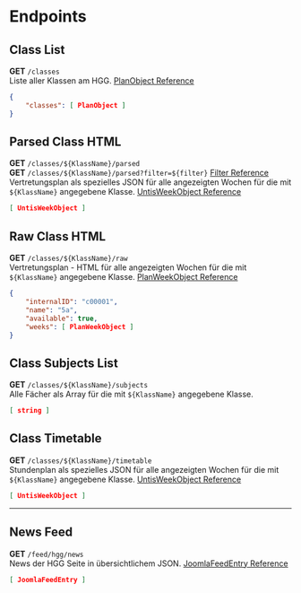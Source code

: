 # Endpoints

## Class List
**GET** ```/classes```  
Liste aller Klassen am HGG. [PlanObject Reference](https://projectaether.github.io/Dokumentation/TypeDefinitions#planobject)
```json
{
    "classes": [ PlanObject ]
}
```

## Parsed Class HTML
**GET** ```/classes/${KlassName}/parsed```  
**GET** ```/classes/${KlassName}/parsed?filter=${filter}``` [Filter Reference](https://projectaether.github.io/Dokumentation/Filter)   
Vertretungsplan als spezielles JSON für alle angezeigten Wochen für die mit ```${KlassName}``` angegebene Klasse. [UntisWeekObject Reference](#untisweekobject)
```json
[ UntisWeekObject ]
```

## Raw Class HTML
**GET** ```/classes/${KlassName}/raw```  
Vertretungsplan - HTML für alle angezeigten Wochen für die mit ```${KlassName}``` angegebene Klasse. [PlanWeekObject Reference](https://projectaether.github.io/Dokumentation/TypeDefinitions#planweekobject)
```json
{
    "internalID": "c00001",
    "name": "5a",
    "available": true,
    "weeks": [ PlanWeekObject ]
}
```

## Class Subjects List   
**GET** ```/classes/${KlassName}/subjects```  
Alle Fächer als Array für die mit ```${KlassName}``` angegebene Klasse.
```json
[ string ]
```

## Class Timetable  
**GET** ```/classes/${KlassName}/timetable```   
Stundenplan als spezielles JSON für alle angezeigten Wochen für die mit ```${KlassName}``` angegebene Klasse. [UntisWeekObject Reference](https://projectaether.github.io/Dokumentation/TypeDefinitions#untisweekobject)
```json
[ UntisWeekObject ]
```

<hr/>

## News Feed
**GET** ```/feed/hgg/news```   
News der HGG Seite in übersichtlichem JSON. [JoomlaFeedEntry Reference](https://projectaether.github.io/Dokumentation/TypeDefinitions#joomlafeedentry)
```json
[ JoomlaFeedEntry ]
```